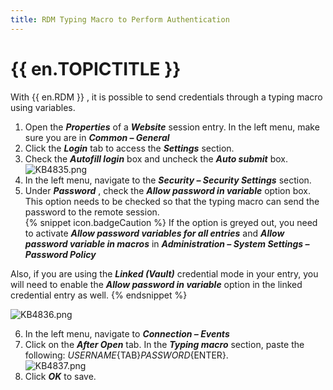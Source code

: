 ```yaml
---
title: RDM Typing Macro to Perform Authentication
---
```

# {{ en.TOPICTITLE }}
With {{ en.RDM }} , it is possible to send credentials through a typing macro using variables.  

1. Open the ***Properties*** of a ***Website*** session entry. In the left menu, make sure you are in ***Common – General***
1. Click the ***Login*** tab to access the ***Settings*** section.
1. Check the ***Autofill login*** box and uncheck the ***Auto submit*** box.  
![KB4835.png](/img/en/kb/KB4835.png)
1. In the left menu, navigate to the ***Security – Security Settings*** section.
1. Under ***Password*** , check the ***Allow password in variable*** option box. This option needs to be checked so that the typing macro can send the password to the remote session.  
{% snippet icon.badgeCaution %}
If the option is greyed out, you need to activate ***Allow password variables for all entries*** and ***Allow password variable in macros*** in ***Administration – System Settings – Password Policy***  

Also, if you are using the ***Linked (Vault)*** credential mode in your entry, you will need to enable the ***Allow password in variable*** option in the linked credential entry as well.
{% endsnippet %}  

![KB4836.png](/img/en/kb/KB4836.png)  

6. In the left menu, navigate to ***Connection – Events***
1. Click on the ***After Open*** tab. In the ***Typing macro*** section, paste the following: $USERNAME${TAB}$PASSWORD${ENTER}.  
![KB4837.png](/img/en/kb/KB4837.png)
1. Click ***OK*** to save.
